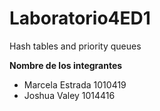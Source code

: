 # Laboratorio4ED1
Hash tables and priority queues

**Nombre de los integrantes**
* Marcela Estrada 1010419
* Joshua Valey 1014416
